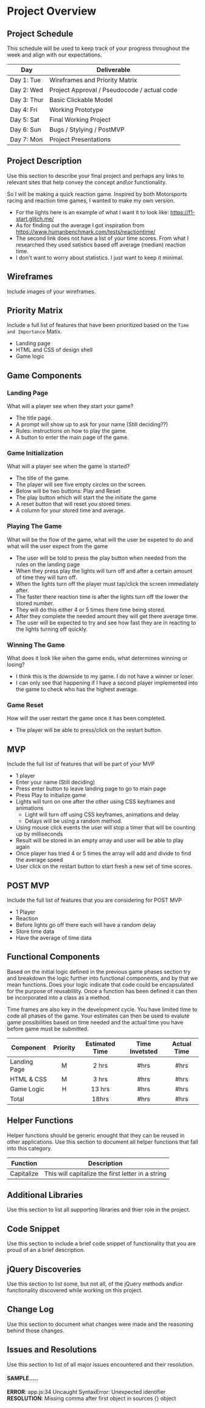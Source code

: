 # Project Overview

## Project Schedule

This schedule will be used to keep track of your progress throughout the week and align with our expectations.  

|  Day | Deliverable | 
|---|---| 
|Day 1: Tue| Wireframes and Priority Matrix|
|Day 2: Wed| Project Approval /  Pseudocode / actual code|
|Day 3: Thur| Basic Clickable Model |
|Day 4: Fri| Working Prototype |
|Day 5: Sat| Final Working Project |
|Day 6: Sun| Bugs / Stylying / PostMVP |
|Day 7: Mon| Project Presentations |


## Project Description

Use this section to describe your final project and perhaps any links to relevant sites that help convey the concept and\or functionality.

So I will be making a quick reaction game. Inspired by both Motorsports racing and reaction time games, I wanted to make my own version. 
- For the lights here is an example of what I want it to look like: https://f1-start.glitch.me/
- As for finding out the average I got inspiration from https://www.humanbenchmark.com/tests/reactiontime/
- The second link does not have a list of your time scores. From what I researched they used satistics based off average (median) reaction time. 
- I don't want to worry about statistics. I just want to keep it minimal.


## Wireframes

Include images of your wireframes. 

## Priority Matrix

Include a full list of features that have been prioritized based on the `Time and Importance` Matix.  

- Landing page
- HTML and CSS of design shell
- Game logic

## Game Components

### Landing Page
What will a player see when they start your game?

- The title page.
- A prompt will show up to ask for your name (Still deciding??)
- Rules: instructions on how to play the game.
- A button to enter the main page of the game.

### Game Initialization
What will a player see when the game is started? 

- The title of the game. 
- The player will see five empty circles on the screen. 
- Below will be two buttons: Play and Reset
- The play button which will start the the initiate the game
- A reset button that will reset you stored times.
- A column for your stored time and average.

### Playing The Game
What will be the flow of the game, what will the user be expeted to do and what will the user expect from the game

- The user will be told to press the play button when needed from the rules on the landing page
- When they press play the lights will turn off and after a certain amount of time they will turn off.
- When the lights turn off the player must tap/click the screen immediately after. 
- The faster there reaction time is after the lights turn off the lower the stored number.
- They will do this either 4 or 5 times there time being stored. 
- After they complete the needed amount they will get there average time.
- The user will be expected to try and see how fast they are in reacting to the lights turning off quickly. 

### Winning The Game
What does it look like when the game ends, what determines winning or losing?

- I think this is the downside to my game. I do not have a winner or loser.
- I can only see that happening if I have a second player implemented into the game to check who has the highest average.

### Game Reset
How will the user restart the game once it has been completed.

- The player will be able to press/click on the restart button.

## MVP 

Include the full list of features that will be part of your MVP 

- 1 player
- Enter your name (Still deciding)
- Press enter button to leave landing page to go to main page
- Press Play to initialize game
- Lights will turn on one after the other using CSS keyframes and animations
    - Light will turn off using CSS keyframes, animations and delay.
    - Delays will be using a random method.
- Using mouse click events the user will stop a timer that will be counting up by milliseconds
- Result will be stored in an empty array and user will be able to play again 
- Once player has tried 4 or 5 times the array will add and divide to find the average speed
- User click on the restart button to start fresh a new set of time scores.

## POST MVP

Include the full list of features that you are considering for POST MVP

- 1 Player
- Reaction
- Before lights go off there each will have a random delay
- Store time data
- Have the average of time data

## Functional Components

Based on the initial logic defined in the previous game phases section try and breakdown the logic further into functional components, and by that we mean functions.  Does your logic indicate that code could be encapsulated for the purpose of reusablility.  Once a function has been defined it can then be incorporated into a class as a method. 

Time frames are also key in the development cycle.  You have limited time to code all phases of the game.  Your estimates can then be used to evalute game possibilities based on time needed and the actual time you have before game must be submitted. 

| Component | Priority | Estimated Time | Time Invetsted | Actual Time |
| --- | :---: |  :---: | :---: | :---: |
| Landing Page | M | 2 hrs| #hrs | #hrs |
| HTML & CSS | M | 3 hrs| #hrs | #hrs |
| Game Logic | H | 13 hrs| #hrs | #hrs |
| Total |  | 18hrs| #hrs | #hrs |

## Helper Functions
Helper functions should be generic enought that they can be reused in other applications. Use this section to document all helper functions that fall into this category.

| Function | Description | 
| --- | :---: |  
| Capitalize | This will capitalize the first letter in a string | 

## Additional Libraries
 Use this section to list all supporting libraries and thier role in the project. 

## Code Snippet

Use this section to include a brief code snippet of functionality that you are proud of an a brief description.  

## jQuery Discoveries
 Use this section to list some, but not all, of the jQuery methods and\or functionality discovered while working on this project.

## Change Log
 Use this section to document what changes were made and the reasoning behind those changes.  

## Issues and Resolutions
 Use this section to list of all major issues encountered and their resolution.

#### SAMPLE.....
**ERROR**: app.js:34 Uncaught SyntaxError: Unexpected identifier                                
**RESOLUTION**: Missing comma after first object in sources {} object
